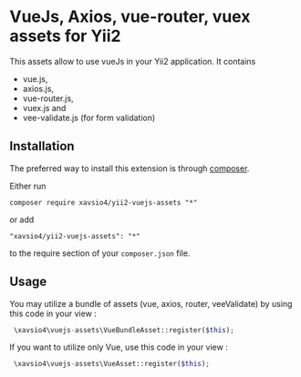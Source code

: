 VueJs, Axios, vue-router, vuex assets for Yii2
======================================
This assets allow to use vueJs in your Yii2 application. It contains 
* vue.js, 
* axios.js, 
* vue-router.js,
* vuex.js and
* vee-validate.js (for form validation)

Installation
------------

The preferred way to install this extension is through [composer](http://getcomposer.org/download/).

Either run

```
composer require xavsio4/yii2-vuejs-assets "*"
```

or add

```
"xavsio4/yii2-vuejs-assets": "*"
```

to the require section of your `composer.json` file.


Usage
-----

You may utilize a bundle of assets (vue, axios, router, veeValidate) by using this code in your view :

```php
 \xavsio4\vuejs-assets\VueBundleAsset::register($this); 
```

If you want to utilize only Vue, use this code in your view :

```php
 \xavsio4\vuejs-assets\VueAsset::register($this); 
```
